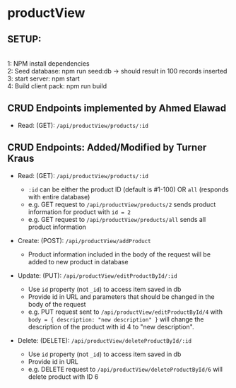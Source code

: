 # productView
## SETUP:
<br />1: NPM install dependencies
<br />2: Seed database: npm run seed:db -> should result in 100 records inserted
<br />3: start server: npm start
<br />4: Build client pack: npm run build

## CRUD Endpoints implemented by Ahmed Elawad
- Read: (GET): `/api/productView/products/:id`

## CRUD Endpoints: Added/Modified by Turner Kraus
- Read: (GET): `/api/productView/products/:id`
  - `:id` can be either the product ID (default is #1-100) OR `all` (responds with entire database)
  - e.g. GET request to `/api/productView/products/2` sends product information for product with `id = 2`
  - e.g. GET request to `/api/productView/products/all` sends all product information

- Create: (POST): `/api/productView/addProduct`
  - Product information included in the body of the request will be added to new product in database

- Update: (PUT): `/api/productView/editProductById/:id`
  - Use `id` property (not `_id`) to access item saved in db
  - Provide id in URL and parameters that should be changed in the body of the request
  - e.g. PUT request sent to `/api/productView/editProductById/4` with `body = { description: "new description" }` will change the description of the product with id 4 to "new description".

- Delete: (DELETE): `/api/productView/deleteProductById/:id`
  - Use `id` property (not `_id`) to access item saved in db
  - Provide id in URL
  - e.g. DELETE request to `/api/productView/deleteProductById/6` will delete product with ID 6
